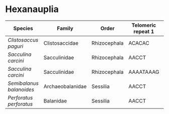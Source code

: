 # Hexanauplia

| Species | Family | Order | Telomeric repeat 1 | Telomeric repeat 2 | Data type |
| -- | --- | --- | --- | --- | --- |
| *Clistosaccus paguri* | Clistosaccidae | Rhizocephala | ACACAC | ACACACAC | pacbio |
| *Sacculina carcini* | Sacculinidae | Rhizocephala | AACCT | AACCTAACCT | assembly |
| *Sacculina carcini* | Sacculinidae | Rhizocephala | AAAATAAAG | ACACAC | pacbio |
| *Semibalanus balanoides* | Archaeobalanidae | Sessilia | AACCT | ACACAC | pacbio |
| *Perforatus perforatus* | Balanidae | Sessilia | AACCT | AACCTAACCT | pacbio |
